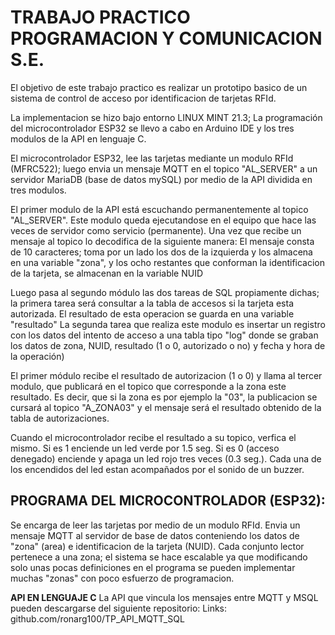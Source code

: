 TRABAJO PRACTICO PROGRAMACION Y COMUNICACION S.E.
=================================================

El objetivo de este trabajo practico es realizar un prototipo basico
de un sistema de control de acceso por identificacion
de tarjetas RFId.

La implementacion se hizo bajo entorno LINUX MINT 21.3;
La programación del microcontrolador ESP32 se llevo a
cabo en Arduino IDE y los tres modulos de la API en lenguaje C.

El microcontrolador ESP32, lee las tarjetas mediante
un modulo RFId (MFRC522); luego envia un mensaje MQTT
en el topico "AL_SERVER" a un servidor MariaDB
(base de datos mySQL) por medio de la API dividida en tres modulos.

El primer modulo de la API está escuchando permanentemente
al topico "AL_SERVER". Este modulo queda ejecutandose en el
equipo que hace las veces de servidor como servicio (permanente).
Una vez que recibe un mensaje al topico lo decodifica de la siguiente manera:
El mensaje consta de 10 caracteres; toma por un lado
los dos de la izquierda y los almacena en una variable "zona",
y los ocho restantes que conforman la identificacion de la tarjeta,
se almacenan en la variable NUID

Luego pasa al segundo módulo las dos tareas de SQL propiamente dichas;
la primera tarea será consultar a la tabla de accesos si la tarjeta
esta autorizada. El resultado de esta operacion se guarda en
una variable "resultado"
La segunda tarea que realiza este modulo es insertar un registro
con los datos del intento de acceso a una tabla tipo "log"
donde se graban los datos de zona, NUID, resultado (1 o 0, autorizado
o no) y fecha y hora de la operación)

El primer módulo recibe el resultado de autorizacion (1 o 0)
y llama al tercer modulo, que publicará en el topico que corresponde
a la zona este resultado. Es decir, que si la zona es por ejemplo
la "03", la publicacion se cursará al topico "A_ZONA03" y el mensaje
será el resultado obtenido de la tabla de autorizaciones.

Cuando el microcontrolador recibe el resultado a su topico, verfica el
mismo. Si es 1 enciende un led verde por 1.5 seg. Si es 0 (acceso
denegado) enciende y apaga un led rojo tres veces (0.3 seg.).
Cada una de los encendidos del led estan acompañados
por el sonido de un buzzer.


PROGRAMA DEL MICROCONTROLADOR (ESP32):
--------------------------------------

Se encarga de leer las tarjetas por medio de un modulo
RFId. Envia un mensaje MQTT al servidor de base de datos
conteniendo los datos de "zona" (area) e identificacion
de la tarjeta (NUID). Cada conjunto lector pertenece a una
zona; el sistema se hace escalable ya que modificando solo
unas pocas definiciones en el programa se pueden implementar
muchas "zonas" con poco esfuerzo de programacion.

**API EN LENGUAJE C**
La API que vincula los mensajes entre MQTT y MSQL pueden descargarse 
del siguiente repositorio: 
Links: github.com/ronarg100/TP_API_MQTT_SQL



         




